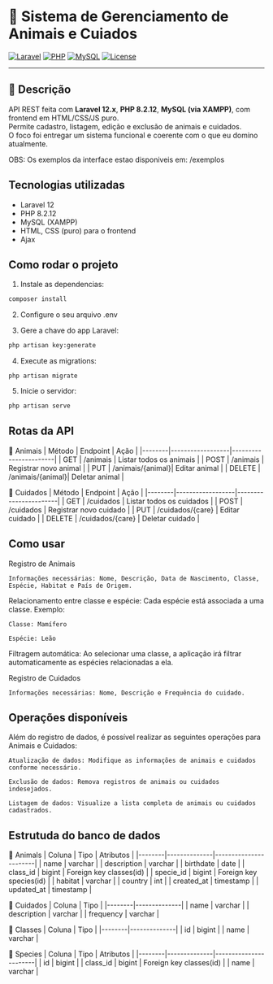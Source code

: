 # 🦁 Sistema de Gerenciamento de Animais e Cuiados

[![Laravel](https://img.shields.io/badge/Laravel-12.x-red?style=flat&logo=laravel)](https://laravel.com)
[![PHP](https://img.shields.io/badge/PHP-8.2-blue?logo=php)](https://www.php.net/)
[![MySQL](https://img.shields.io/badge/MySQL-5.7-orange?logo=mysql)](https://www.mysql.com/)
[![License](https://img.shields.io/badge/license-MIT-lightgrey)](LICENSE)

---

## 📖 Descrição

API REST feita com **Laravel 12.x**, **PHP 8.2.12**, **MySQL (via XAMPP)**, com frontend em HTML/CSS/JS puro.  
Permite cadastro, listagem, edição e exclusão de animais e cuidados.  
O foco foi entregar um sistema funcional e coerente com o que eu domino atualmente.

OBS: Os exemplos da interface estao disponiveis em: /exemplos 

## Tecnologias utilizadas

- Laravel 12
- PHP 8.2.12
- MySQL (XAMPP)
- HTML, CSS (puro) para o frontend
- Ajax


## Como rodar o projeto
1. Instale as dependencias:
```bash
composer install
```
2. Configure o seu arquivo .env
   
4. Gere a chave do app Laravel:
```bash
php artisan key:generate
```
4. Execute as migrations:
```
php artisan migrate
```
5. Inicie o servidor:
```bash
php artisan serve
```

## Rotas da API

🔹 Animais
| Método | Endpoint         | Ação                  |
|--------|------------------|-----------------------|
| GET    | /animais         | Listar todos os animais |
| POST   | /animais         | Registrar novo animal |
| PUT    | /animais/{animal}| Editar animal         |
| DELETE | /animais/{animal}| Deletar animal        |

🔹 Cuidados
| Método | Endpoint         | Ação                  |
|--------|------------------|-----------------------|
| GET    | /cuidados        | Listar todos os cuidados |
| POST   | /cuidados        | Registrar novo cuidado |
| PUT    | /cuidados/{care} | Editar cuidado        |
| DELETE | /cuidados/{care} | Deletar cuidado       |

## Como usar
Registro de Animais

    Informações necessárias: Nome, Descrição, Data de Nascimento, Classe, Espécie, Habitat e País de Origem.

   Relacionamento entre classe e espécie: Cada espécie está associada a uma classe. Exemplo:

    Classe: Mamífero

    Espécie: Leão

   Filtragem automática: Ao selecionar uma classe, a aplicação irá filtrar automaticamente as espécies relacionadas a ela.

   Registro de Cuidados

    Informações necessárias: Nome, Descrição e Frequência do cuidado.
   ## Operações disponíveis

Além do registro de dados, é possível realizar as seguintes operações para Animais e Cuidados:

    Atualização de dados: Modifique as informações de animais e cuidados conforme necessário.

    Exclusão de dados: Remova registros de animais ou cuidados indesejados.

    Listagem de dados: Visualize a lista completa de animais ou cuidados cadastrados.

## Estrutuda do banco de dados
🔹 Animals
| Coluna |     Tipo     | Atributos             |
|--------|--------------|-----------------------|
| name   | varchar      |
| description | varchar |
| birthdate | date      |
| class_id | bigint     | Foreign key classes(id) |
| specie_id | bigint    | Foreign key species(id) |
| habitat | varchar     |
| country | int         |
| created_at | timestamp |
| updated_at | timestamp  |

🔹 Cuidados
| Coluna |     Tipo     |
|--------|--------------|
| name   | varchar      |
| description | varchar |
| frequency | varchar   |

🔹 Classes
| Coluna |     Tipo     |
|--------|--------------|
| id     | bigint       |
| name   | varchar      |

🔹 Species
| Coluna |     Tipo     |  Atributos            |
|--------|--------------|-----------------------|
| id     | bigint       |
| class_id | bigint     | Foreign key classes(id) |
| name   | varchar      |

